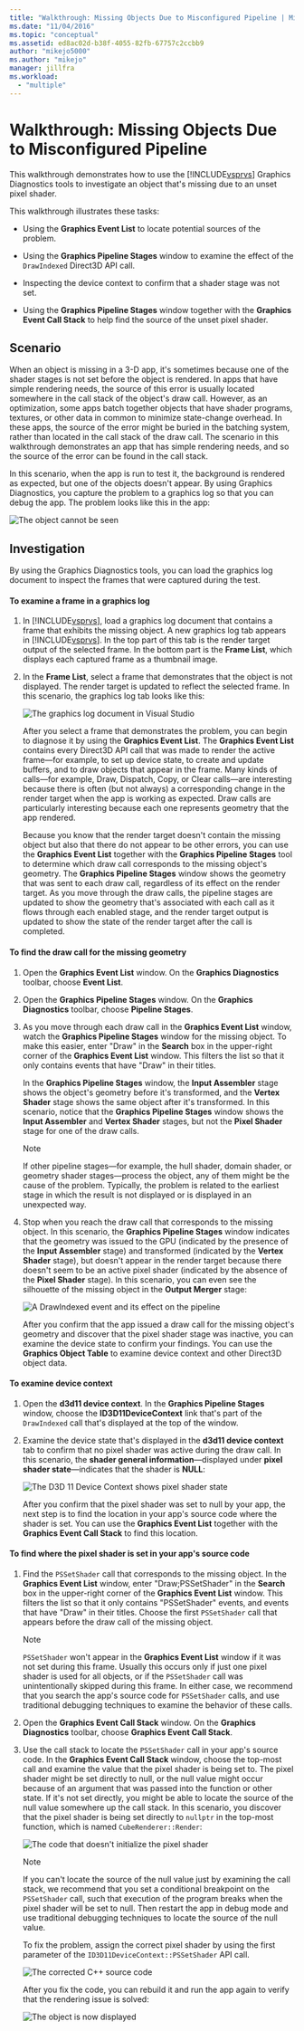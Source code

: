 ```yaml
---
title: "Walkthrough: Missing Objects Due to Misconfigured Pipeline | Microsoft Docs"
ms.date: "11/04/2016"
ms.topic: "conceptual"
ms.assetid: ed8ac02d-b38f-4055-82fb-67757c2ccbb9
author: "mikejo5000"
ms.author: "mikejo"
manager: jillfra
ms.workload:
  - "multiple"
---
```

# Walkthrough: Missing Objects Due to Misconfigured Pipeline
This walkthrough demonstrates how to use the [!INCLUDE[vsprvs](../../code-quality/includes/vsprvs_md.md)] Graphics Diagnostics tools to investigate an object that's missing due to an unset pixel shader.

 This walkthrough illustrates these tasks:

-   Using the **Graphics Event List** to locate potential sources of the problem.

-   Using the **Graphics Pipeline Stages** window to examine the effect of the `DrawIndexed` Direct3D API call.

-   Inspecting the device context to confirm that a shader stage was not set.

-   Using the **Graphics Pipeline Stages** window together with the **Graphics Event Call Stack** to help find the source of the unset pixel shader.

## Scenario
 When an object is missing in a 3-D app, it's sometimes because one of the shader stages is not set before the object is rendered. In apps that have simple rendering needs, the source of this error is usually located somewhere in the call stack of the object's draw call. However, as an optimization, some apps batch together objects that have shader programs, textures, or other data in common to minimize state-change overhead. In these apps, the source of the error might be buried in the batching system, rather than located in the call stack of the draw call. The scenario in this walkthrough demonstrates an app that has simple rendering needs, and so the source of the error can be found in the call stack.

 In this scenario, when the app is run to test it, the background is rendered as expected, but one of the objects doesn't appear. By using Graphics Diagnostics, you capture the problem to a graphics log so that you can debug the app. The problem looks like this in the app:

 ![The object cannot be seen](media/gfx_diag_demo_misconfigured_pipeline_problem.png "gfx_diag_demo_misconfigured_pipeline_problem")

## Investigation
 By using the Graphics Diagnostics tools, you can load the graphics log document to inspect the frames that were captured during the test.

#### To examine a frame in a graphics log

1. In [!INCLUDE[vsprvs](../../code-quality/includes/vsprvs_md.md)], load a graphics log document that contains a frame that exhibits the missing object. A new graphics log tab appears in [!INCLUDE[vsprvs](../../code-quality/includes/vsprvs_md.md)]. In the top part of this tab is the render target output of the selected frame. In the bottom part is the **Frame List**, which displays each captured frame as a thumbnail image.

2. In the **Frame List**, select a frame that demonstrates that the object is not displayed. The render target is updated to reflect the selected frame. In this scenario, the graphics log tab looks like this:

    ![The graphics log document in Visual Studio](media/gfx_diag_demo_misconfigured_pipeline_step_1.png "gfx_diag_demo_misconfigured_pipeline_step_1")

   After you select a frame that demonstrates the problem, you can begin to diagnose it by using the **Graphics Event List**. The **Graphics Event List** contains every Direct3D API call that was made to render the active frame—for example, to set up device state, to create and update buffers, and to draw objects that appear in the frame. Many kinds of calls—for example, Draw, Dispatch, Copy, or Clear calls—are interesting because there is often (but not always) a corresponding change in the render target when the app is working as expected. Draw calls are particularly interesting because each one represents geometry that the app rendered.

   Because you know that the render target doesn't contain the missing object but also that there do not appear to be other errors, you can use the **Graphics Event List** together with the **Graphics Pipeline Stages** tool to determine which draw call corresponds to the missing object's geometry. The **Graphics Pipeline Stages** window shows the geometry that was sent to each draw call, regardless of its effect on the render target. As you move through the draw calls, the pipeline stages are updated to show the geometry that's associated with each call as it flows through each enabled stage, and the render target output is updated to show the state of the render target after the call is completed.

#### To find the draw call for the missing geometry

1. Open the **Graphics Event List** window. On the **Graphics Diagnostics** toolbar, choose **Event List**.

2. Open the **Graphics Pipeline Stages** window. On the **Graphics Diagnostics** toolbar, choose **Pipeline Stages**.

3. As you move through each draw call in the **Graphics Event List** window, watch the **Graphics Pipeline Stages** window for the missing object. To make this easier, enter "Draw" in the **Search** box in the upper-right corner of the **Graphics Event List** window. This filters the list so that it only contains events that have "Draw" in their titles.

    In the **Graphics Pipeline Stages** window, the **Input Assembler** stage shows the object's geometry before it's transformed, and the **Vertex Shader** stage shows the same object after it's transformed. In this scenario, notice that the **Graphics Pipeline Stages** window shows the **Input Assembler** and  **Vertex Shader** stages, but not the **Pixel Shader** stage for one of the draw calls.

   > [!NOTE]
   >  If other pipeline stages—for example, the hull shader, domain shader, or geometry shader stages—process the object, any of them might be the cause of the problem. Typically, the problem is related to the earliest stage in which the result is not displayed or is displayed in an unexpected way.

4. Stop when you reach the draw call that corresponds to the missing object. In this scenario, the **Graphics Pipeline Stages** window indicates that the geometry was issued to the GPU (indicated by the presence of the **Input Assembler** stage) and transformed (indicated by the **Vertex Shader** stage), but doesn't appear in the render target because there doesn't seem to be an active pixel shader (indicated by the absence of the **Pixel Shader** stage). In this scenario, you can even see the silhouette of the missing object in the **Output Merger** stage:

    ![A DrawIndexed event and its effect on the pipeline](media/gfx_diag_demo_misconfigured_pipeline_step_2.png "gfx_diag_demo_misconfigured_pipeline_step_2")

   After you confirm that the app issued a draw call for the missing object's geometry and discover that the pixel shader stage was inactive, you can examine the device state to confirm your findings. You can use the **Graphics Object Table** to examine device context and other Direct3D object data.

#### To examine device context

1. Open the **d3d11 device context**. In the **Graphics Pipeline Stages** window, choose the **ID3D11DeviceContext** link that's part of the `DrawIndexed` call that's displayed at the top of the window.

2. Examine the device state that's displayed in the **d3d11 device context** tab to confirm that no pixel shader was active during the draw call. In this scenario, the **shader general information**—displayed under **pixel shader state**—indicates that the shader is **NULL**:

    ![The D3D 11 Device Context shows pixel shader state](media/gfx_diag_demo_misconfigured_pipeline_step_4.png "gfx_diag_demo_misconfigured_pipeline_step_4")

   After you confirm that the pixel shader was set to null by your app, the next step is to find the location in your app's source code where the shader is set. You can use the **Graphics Event List** together with the **Graphics Event Call Stack** to find this location.

#### To find where the pixel shader is set in your app's source code

1. Find the `PSSetShader` call that corresponds to the missing object. In the **Graphics Event List** window, enter "Draw;PSSetShader" in the **Search** box in the upper-right corner of the **Graphics Event List** window. This filters the list so that it only contains "PSSetShader" events, and events that have "Draw" in their titles. Choose the first `PSSetShader` call that appears before the draw call of the missing object.

   > [!NOTE]
   >  `PSSetShader` won't appear in the **Graphics Event List** window if it was not set during this frame. Usually this occurs only if just one pixel shader is used for all objects, or if the `PSSetShader` call was unintentionally skipped during this frame. In either case, we recommend that you search the app's source code for `PSSetShader` calls, and use traditional debugging techniques to examine the behavior of these calls.

2. Open the **Graphics Event Call Stack** window. On the **Graphics Diagnostics** toolbar, choose **Graphics Event Call Stack**.

3. Use the call stack to locate the `PSSetShader` call in your app's source code. In the **Graphics Event Call Stack** window, choose the top-most call and examine the value that the pixel shader is being set to. The pixel shader might be set directly to null, or the null value might occur because of an argument that was passed into the function or other state. If it's not set directly, you might be able to locate the source of the null value somewhere up the call stack. In this scenario, you discover that the pixel shader is being set directly to `nullptr` in the top-most function, which is named `CubeRenderer::Render`:

    ![The code that doesn't initialize the pixel shader](media/gfx_diag_demo_misconfigured_pipeline_step_5.png "gfx_diag_demo_misconfigured_pipeline_step_5")

   > [!NOTE]
   >  If you can't locate the source of the null value just by examining the call stack, we recommend that you set a conditional breakpoint on the `PSSetShader` call, such that execution of the program breaks when the pixel shader will be set to null. Then restart the app in debug mode and use traditional debugging techniques to locate the source of the null value.

   To fix the problem, assign the correct pixel shader by using the first parameter of the `ID3D11DeviceContext::PSSetShader` API call.

   ![The corrected C&#43;&#43; source code](media/gfx_diag_demo_misconfigured_pipeline_step_6.png "gfx_diag_demo_misconfigured_pipeline_step_6")

   After you fix the code, you can rebuild it and run the app again to verify that the rendering issue is solved:

   ![The object is now displayed](media/gfx_diag_demo_misconfigured_pipeline_resolution.jpg "gfx_diag_demo_misconfigured_pipeline_resolution")